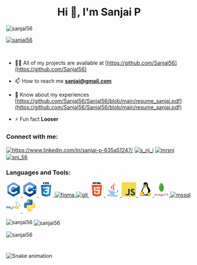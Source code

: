 <h1 align="center">Hi 👋, I'm Sanjai P</h1>
<p align="left"> <img src="https://komarev.com/ghpvc/?username=sanjai56&label=Profile%20views&color=0e75b6&style=flat" alt="sanjai56" /> </p>

<p align="left"> <a href="https://github.com/ryo-ma/github-profile-trophy"><img src="https://github-profile-trophy.vercel.app/?username=sanjai56" alt="sanjai56" /></a> </p>

<p align="left"> <a href="https://twitter.com/" target="blank"><img src="https://img.shields.io/twitter/follow/?logo=twitter&style=for-the-badge" alt="" /></a> </p>

- 👨‍💻 All of my projects are available at [https://github.com/SanjaI56](https://github.com/SanjaI56)

- 📫 How to reach me **sanjai@gmail.com**

- 📄 Know about my experiences [https://github.com/SanjaI56/SanjaI56/blob/main/resume_sanjai.pdf](https://github.com/SanjaI56/SanjaI56/blob/main/resume_sanjai.pdf)

- ⚡ Fun fact **Looser**

<h3 align="left">Connect with me:</h3>
<p align="left">
<a href="https://linkedin.com/in/https://www.linkedin.com/in/sanjai-p-635a51247/" target="blank"><img align="center" src="https://raw.githubusercontent.com/rahuldkjain/github-profile-readme-generator/master/src/images/icons/Social/linked-in-alt.svg" alt="https://www.linkedin.com/in/sanjai-p-635a51247/" height="30" width="40" /></a>
<a href="https://instagram.com/s_nj_i" target="blank"><img align="center" src="https://raw.githubusercontent.com/rahuldkjain/github-profile-readme-generator/master/src/images/icons/Social/instagram.svg" alt="s_nj_i" height="30" width="40" /></a>
<a href="https://www.codechef.com/users/mrsnj" target="blank"><img align="center" src="https://cdn.jsdelivr.net/npm/simple-icons@3.1.0/icons/codechef.svg" alt="mrsnj" height="30" width="40" /></a>
<a href="https://www.leetcode.com/snj_56" target="blank"><img align="center" src="https://raw.githubusercontent.com/rahuldkjain/github-profile-readme-generator/master/src/images/icons/Social/leet-code.svg" alt="snj_56" height="30" width="40" /></a>
</p>

<h3 align="left">Languages and Tools:</h3>
<p align="left"> <a href="https://www.cprogramming.com/" target="_blank" rel="noreferrer"> <img src="https://raw.githubusercontent.com/devicons/devicon/master/icons/c/c-original.svg" alt="c" width="40" height="40"/> </a> <a href="https://www.w3schools.com/cpp/" target="_blank" rel="noreferrer"> <img src="https://raw.githubusercontent.com/devicons/devicon/master/icons/cplusplus/cplusplus-original.svg" alt="cplusplus" width="40" height="40"/> </a> <a href="https://www.w3schools.com/css/" target="_blank" rel="noreferrer"> <img src="https://raw.githubusercontent.com/devicons/devicon/master/icons/css3/css3-original-wordmark.svg" alt="css3" width="40" height="40"/> </a> <a href="https://www.figma.com/" target="_blank" rel="noreferrer"> <img src="https://www.vectorlogo.zone/logos/figma/figma-icon.svg" alt="figma" width="40" height="40"/> </a> <a href="https://git-scm.com/" target="_blank" rel="noreferrer"> <img src="https://www.vectorlogo.zone/logos/git-scm/git-scm-icon.svg" alt="git" width="40" height="40"/> </a> <a href="https://www.w3.org/html/" target="_blank" rel="noreferrer"> <img src="https://raw.githubusercontent.com/devicons/devicon/master/icons/html5/html5-original-wordmark.svg" alt="html5" width="40" height="40"/> </a> <a href="https://www.java.com" target="_blank" rel="noreferrer"> <img src="https://raw.githubusercontent.com/devicons/devicon/master/icons/java/java-original.svg" alt="java" width="40" height="40"/> </a> <a href="https://developer.mozilla.org/en-US/docs/Web/JavaScript" target="_blank" rel="noreferrer"> <img src="https://raw.githubusercontent.com/devicons/devicon/master/icons/javascript/javascript-original.svg" alt="javascript" width="40" height="40"/> </a> <a href="https://www.linux.org/" target="_blank" rel="noreferrer"> <img src="https://raw.githubusercontent.com/devicons/devicon/master/icons/linux/linux-original.svg" alt="linux" width="40" height="40"/> </a> <a href="https://www.mongodb.com/" target="_blank" rel="noreferrer"> <img src="https://raw.githubusercontent.com/devicons/devicon/master/icons/mongodb/mongodb-original-wordmark.svg" alt="mongodb" width="40" height="40"/> </a> <a href="https://www.microsoft.com/en-us/sql-server" target="_blank" rel="noreferrer"> <img src="https://www.svgrepo.com/show/303229/microsoft-sql-server-logo.svg" alt="mssql" width="40" height="40"/> </a> <a href="https://www.mysql.com/" target="_blank" rel="noreferrer"> <img src="https://raw.githubusercontent.com/devicons/devicon/master/icons/mysql/mysql-original-wordmark.svg" alt="mysql" width="40" height="40"/> </a> <a href="https://www.python.org" target="_blank" rel="noreferrer"> <img src="https://raw.githubusercontent.com/devicons/devicon/master/icons/python/python-original.svg" alt="python" width="40" height="40"/> </a> </p>

<p><img align="left" src="https://github-readme-stats.vercel.app/api/top-langs?username=sanjai56&show_icons=true&locale=en&layout=compact" alt="sanjai56" /></p>

<p>&nbsp;<img align="center" src="https://github-readme-stats.vercel.app/api?username=sanjai56&show_icons=true&locale=en" alt="sanjai56" /></p>

<p><img align="center" src="https://github-readme-streak-stats.herokuapp.com/?user=sanjai56&" alt="sanjai56" /></p>


###

<br clear="both">

<img src="[https://raw.githubusercontent.com/maurodesouza/maurodesouza/output/snake.svg](https://github.com/SanjaI56/SanjaI56/blob/main/workflows/snake.yml)https://github.com/SanjaI56/SanjaI56/blob/main/workflows/snake.yml" alt="Snake animation" />

###
